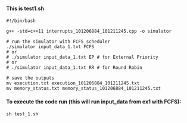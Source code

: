 #### This is test1.sh
```
#!/bin/bash

g++ -std=c++11 interrupts_101206884_101211245.cpp -o simulator

# run the simulator with FCFS scheduler
./simulator input_data_1.txt FCFS
# or
# ./simulator input_data_1.txt EP # for External Priority
# or
# ./simulator input_data_1.txt RR # for Round Robin

# save the outputs
mv execution.txt execution_101206884_101211245.txt
mv memory_status.txt memory_status_101206884_101211245.txt
```

#### To execute the code run (this will run input_data from ex1 with FCFS):
```
sh test_1.sh
```